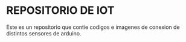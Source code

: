 # REPOSITORIO DE IOT 

Este es un repositorio que contie codigos e imagenes de conexion de distintos sensores de arduino.